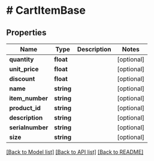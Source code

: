 # # CartItemBase

## Properties

Name | Type | Description | Notes
------------ | ------------- | ------------- | -------------
**quantity** | **float** |  | [optional] 
**unit_price** | **float** |  | [optional] 
**discount** | **float** |  | [optional] 
**name** | **string** |  | [optional] 
**item_number** | **string** |  | [optional] 
**product_id** | **string** |  | [optional] 
**description** | **string** |  | [optional] 
**serialnumber** | **string** |  | [optional] 
**size** | **string** |  | [optional] 

[[Back to Model list]](../../README.md#documentation-for-models) [[Back to API list]](../../README.md#documentation-for-api-endpoints) [[Back to README]](../../README.md)


